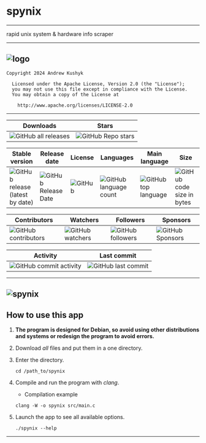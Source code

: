# spynix
---

rapid unix system & hardware info scraper

---
![logo](https://github.com/git-user-cpp/spynix/assets/61907955/dcdf5731-2edb-4641-9afa-e1c30ebed833)
---
    Copyright 2024 Andrew Kushyk

      Licensed under the Apache License, Version 2.0 (the "License");
      you may not use this file except in compliance with the License.
      You may obtain a copy of the License at
        
        http://www.apache.org/licenses/LICENSE-2.0

---

| Downloads | Stars |
|---|---|
| ![GitHub all releases](https://img.shields.io/github/downloads/git-user-cpp/spynix/total?color=00FF00&label=Downloads&logo=GitHub&logoColor=00FF00&style=for-the-badge) | ![GitHub Repo stars](https://img.shields.io/github/stars/git-user-cpp/spynix?color=FFFF00&label=Stars&logo=GitHub&logoColor=FFFF00&style=for-the-badge) |

| Stable version | Release date | License | Languages | Main language | Size |
|---|---|---|---|---|---|
| ![GitHub release (latest by date)](https://img.shields.io/github/v/release/git-user-cpp/spynix?color=ff0000&label=Release&logo=GitHub&logoColor=ff0000&style=for-the-badge) | ![GitHub Release Date](https://img.shields.io/github/release-date/git-user-cpp/spynix?color=ff4500&label=Release%20date&logo=GitHub&logoColor=ff4500&style=for-the-badge) | ![GitHub](https://img.shields.io/github/license/git-user-cpp/spynix?color=FFD700&label=License&logo=GitHub&logoColor=FFD700&style=for-the-badge) | ![GitHub language count](https://img.shields.io/github/languages/count/git-user-cpp/spynix?color=7FFFD4&label=Languages&logo=GitHub&logoColor=7FFFD4&style=for-the-badge) | ![GitHub top language](https://img.shields.io/github/languages/top/git-user-cpp/spynix?color=red&label=Rust&logo=GitHub&logoColor=red&style=for-the-badge) | ![GitHub code size in bytes](https://img.shields.io/github/languages/code-size/git-user-cpp/spynix?color=00BFFF&label=Code%20size&logo=GitHub&logoColor=00BFFF&style=for-the-badge) |

| Contributors | Watchers | Followers | Sponsors |
|---|---|---|---|
| ![GitHub contributors](https://img.shields.io/github/contributors-anon/git-user-cpp/spynix?color=ff0000&label=Contributors&logo=GitHub&logoColor=ff0000&style=for-the-badge) | ![GitHub watchers](https://img.shields.io/github/watchers/git-user-cpp/spynix?color=DC143C&label=Watchers&logo=GitHub&logoColor=DC143C&style=for-the-badge) | ![GitHub followers](https://img.shields.io/github/followers/git-user-cpp?color=7FFF00&label=Followers&logo=GitHub&logoColor=7FFF00&style=for-the-badge) | ![GitHub Sponsors](https://img.shields.io/github/sponsors/git-user-cpp?color=00FFFF&label=Sponsors&logo=GitHub&logoColor=00FFFF&style=for-the-badge) |

| Activity | Last commit|
|---|---|
| ![GitHub commit activity](https://img.shields.io/github/commit-activity/y/git-user-cpp/spynix?color=98FB98&label=Commit%20activity&logo=GitHub&logoColor=98FB98&style=for-the-badge) | ![GitHub last commit](https://img.shields.io/github/last-commit/git-user-cpp/spynix?color=98FB98&label=Last%20commit&logo=GitHub&logoColor=98FB98&style=for-the-badge) |

---
![spynix](https://github.com/git-user-cpp/spynix/assets/61907955/5982b092-9622-4cf7-b1e2-109e8e7c2b68)
---

## How to use this app

1) **The program is designed for Debian, so avoid using other distributions and systems or redesign the program to avoid errors.**

2) Download *all* files and put them in a one directory.

3) Enter the directory.
   ```
   cd /path_to/spynix
   ```

4) Compile and run the program with *clang*.
    - Compilation example
    ```
    clang -W -o spynix src/main.c 
    ```
5) Launch the app to see all available options.
    ```
    ./spynix --help
    ```
---
